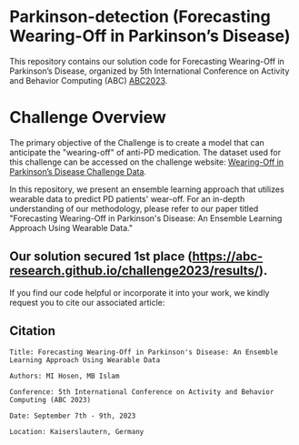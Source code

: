 # Parkinson-detection (Forecasting Wearing-Off in Parkinson’s Disease)
This repository contains our solution code for Forecasting Wearing-Off in Parkinson’s Disease, organized by 5th International Conference on Activity and Behavior Computing (ABC) [ABC2023](https://abc-research.github.io/2023/).
# Challenge Overview
The primary objective of the Challenge is to create a model that can anticipate the "wearing-off" of anti-PD medication. The dataset used for this challenge can be accessed on the challenge website: [Wearing-Off in Parkinson’s Disease Challenge Data](https://abc-research.github.io/challenge2023/).

In this repository, we present an ensemble learning approach that utilizes wearable data to predict PD patients' wear-off. For an in-depth understanding of our methodology, please refer to our paper titled "Forecasting Wearing-Off in Parkinson's Disease: An Ensemble Learning Approach Using Wearable Data."

## Our solution secured 1st place (https://abc-research.github.io/challenge2023/results/).
If you find our code helpful or incorporate it into your work, we kindly request you to cite our associated article:
## Citation
```plaintext
Title: Forecasting Wearing-Off in Parkinson's Disease: An Ensemble Learning Approach Using Wearable Data

Authors: MI Hosen, MB Islam

Conference: 5th International Conference on Activity and Behavior Computing (ABC 2023)

Date: September 7th - 9th, 2023

Location: Kaiserslautern, Germany
